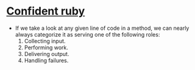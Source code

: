 # [Confident ruby](http://goodreads.com/book/show/15847933)

- If we take a look at any given line of code in a method, we can nearly always categorize it as serving one of the following roles:
  1. Collecting input.
  2. Performing work.
  3. Delivering output.
  4. Handling failures.
